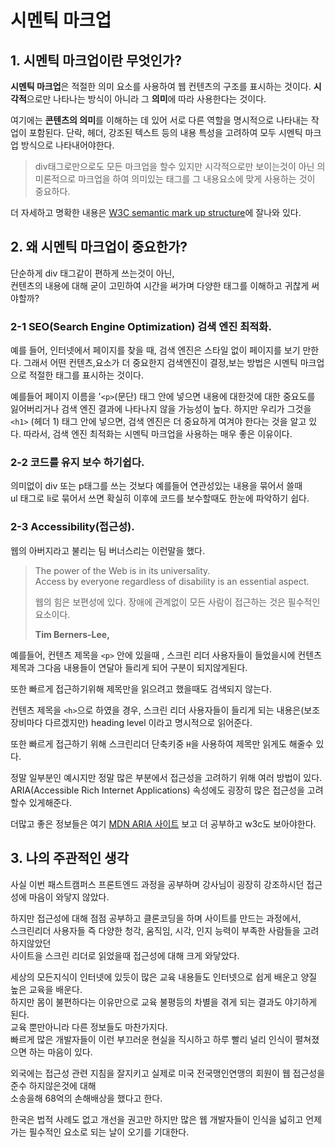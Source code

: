 # 시멘틱 마크업

## 1. 시멘틱 마크업이란 무엇인가?
**시멘틱 마크업**은 적절한 의미 요소를 사용하여 웹 컨텐츠의 구조를 표시하는 것이다.
**시각적**으로만 나타나는 방식이 아니라 그 **의미**에 따라 사용한다는 것이다.

여기에는 **콘텐츠의 의미**를 이해하는 데 있어 서로 다른 역할을 명시적으로 나타내는 작업이 포함된다.
단락, 헤더, 강조된 텍스트 등의 내용 특성을 고려하여 모두 시멘틱 마크업 방식으로 나타내어야한다.

> div태그로만으로도 모든 마크업을 할수 있지만 시각적으로만 보이는것이 아닌 의미론적으로 마크업을 하여 의미있는 태그를 그 내용요소에 맞게 사용하는 것이 중요하다.

더 자세하고 명확한 내용은 [W3C semantic mark up structure](https://www.w3.org/TR/WCAG20-TECHS/G115.html)에 잘나와 있다.

## 2. 왜 시멘틱 마크업이 중요한가?

단순하게 div 태그같이 편하게 쓰는것이 아닌,<br> 컨텐츠의 내용에 대해 굳이 고민하여 시간을 써가며 다양한 태그를 이해하고 귀찮게 써야할까?

### 2-1 SEO(Search Engine Optimization) 검색 엔진 최적화.

예를 들어, 인터넷에서 페이지를 찾을 때, 
검색 엔진은 스타일 없이 페이지를 보기 만한다.
그래서 어떤 컨텐츠,요소가 더 중요한지 검색엔진이 결정,보는 방법은 시멘틱 마크업으로 적절한 태그를 표시하는 것이다. 

예를들어 페이지 이름을 '`<p>`(문단) 태그 안에 넣으면 내용에 대한것에 대한 중요도를 잃어버리거나
검색 엔진 결과에 나타나지 않을 가능성이 높다.
하지만 우리가 그것을 `<h1>` (헤더 1) 태그 안에 넣으면,
검색 엔진은 더 중요하게 여겨야 한다는 것을 알고 있다.
따라서, 검색 엔진 최적화는 시멘틱 마크업을 사용하는 매우 좋은 이유이다.

### 2-2 코드를 유지 보수 하기쉽다.

의미없이 div 또는 p태그를 쓰는 것보다 
예를들어 연관성있는 내용을 묶어서 쓸때<br> ul 태그로 li로 묶어서 쓰면 확실히 이후에 코드를 보수할때도 한눈에 파악하기 쉽다.

### 2-3 Accessibility(접근성).

웹의 아버지라고 불리는 팀 버너스리는 이런말을 했다.

<Blockquote>
The power of the Web is in its universality.<br>
Access by everyone regardless of disability is an essential aspect.<br>

웹의 힘은 보편성에 있다.
장애에 관계없이 모든 사람이 접근하는 것은 필수적인 요소이다.

**Tim Berners-Lee,**
</Blockquote>

예를들어, 컨텐츠 제목을 `<p>` 안에 있을때 , 스크린 리더 사용자들이 들었을시에 컨텐츠 제목과 그다음 내용들이 연달아 들리게 되어 구분이 되지않게된다.

또한 빠르게 접근하기위해 제목만을 읽으려고 했을때도 검색되지 않는다.

컨텐츠 제목을 `<h>`으로 하였을 경우, 스크린 리더 사용자들이 들리게 되는 내용은(보조 장비마다 다르겠지만)
heading level 이라고 명시적으로 읽어준다.

또한 빠르게 접근하기 위해 스크린리더 단축키중 `H`을 사용하여 제목만 읽게도 해줄수 있다.

정말 일부분인 예시지만 정말 많은 부분에서 접근성을 고려하기 위해 여러 방법이 있다.
ARIA(Accessible Rich Internet Applications) 속성에도 굉장히 많은 접근성을 고려 할수 있게해준다.

더많고 좋은 정보들은 여기 [MDN ARIA 사이트](https://developer.mozilla.org/ko/docs/Web/Accessibility/ARIA) 보고 더 공부하고 w3c도 보아야한다.

## 3. 나의 주관적인 생각

사실 이번 패스트캠퍼스 프론트엔드 과정을 공부하며 강사님이 굉장히 강조하시던 접근성에 마음이 와닿지 않았다.<br>

하지만 접근성에 대해 점점 공부하고 클론코딩을 하며 사이트를 만드는 과정에서,<br>
스크린리더 사용자들 즉 다양한 청각, 움직임, 시각, 인지 능력이 부족한 사람들을 고려 하지않았던<br>
사이트을 스크린 리더로 읽었을때 접근성에 대해 크게 와닿았다.

세상의 모든지식이 인터넷에 있듯이 많은 교육 내용들도 인터넷으로 쉽게 배운고 양질 높은 교육을 배운다.<br>
하지만 몸이 불편하다는 이유만으로 교육 불평등의 차별을 겪게 되는 결과도 야기하게 된다.<br>
교육 뿐만아니라 다른 정보들도 마찬가지다.<br>
빠르게 많은 개발자들이 이런 부끄러운 현실을 직시하고 하루 빨리 널리 인식이 펼쳐졌으면 하는 마음이 있다.

외국에는 접근성 관련 지침을 잘지키고 실제로 미국 전국맹인연맹의 회원이 웹 접근성을 준수 하지않은것에 대해<br>
소송을해 68억의 손해배상을 했다고 한다.

한국은 법적 사례도 없고 개선을 권고만 하지만 많은 웹 개발자들이 인식을 넓히고 언제가는 필수적인 요소로 되는 날이 오기를 기대한다.